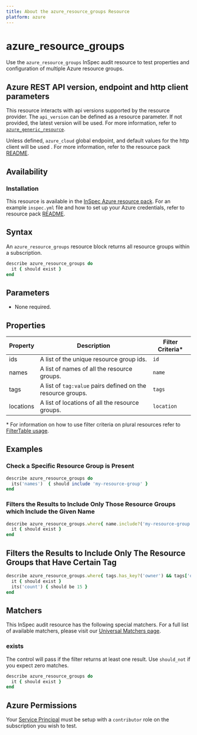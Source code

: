 ```yaml
---
title: About the azure_resource_groups Resource
platform: azure
---
```


# azure_resource_groups

Use the `azure_resource_groups` InSpec audit resource to test properties and configuration of multiple Azure resource groups.

## Azure REST API version, endpoint and http client parameters

This resource interacts with api versions supported by the resource provider.
The `api_version` can be defined as a resource parameter.
If not provided, the latest version will be used.
For more information, refer to [`azure_generic_resource`](azure_generic_resource.md).

Unless defined, `azure_cloud` global endpoint, and default values for the http client will be used .
For more information, refer to the resource pack [README](../../README.md). 

## Availability

### Installation

This resource is available in the [InSpec Azure resource pack](https://github.com/inspec/inspec-azure). 
For an example `inspec.yml` file and how to set up your Azure credentials, refer to resource pack [README](../../README.md#Service-Principal).

## Syntax

An `azure_resource_groups` resource block returns all resource groups within a subscription.
```ruby
describe azure_resource_groups do
  it { should exist }
end
```
## Parameters

- None required.

## Properties

|Property       | Description                                                 | Filter Criteria<superscript>*</superscript> |
|---------------|-------------------------------------------------------------|-----------------|
| ids           | A list of the unique resource group ids.                    | `id`            |
| names         | A list of names of all the resource groups.                 | `name`          |
| tags          | A list of `tag:value` pairs defined on the resource groups. | `tags`          |
| locations     | A list of locations of all the resource groups.             | `location`      |

<superscript>*</superscript> For information on how to use filter criteria on plural resources refer to [FilterTable usage](https://github.com/inspec/inspec/blob/master/dev-docs/filtertable-usage.md).

## Examples

### Check a Specific Resource Group is Present
```ruby
describe azure_resource_groups do
  its('names')  { should include 'my-resource-group' }
end
```
### Filters the Results to Include Only Those Resource Groups which Include the Given Name
```ruby
describe azure_resource_groups.where{ name.include?('my-resource-group') } do
  it { should exist }
end
```
## Filters the Results to Include Only The Resource Groups that Have Certain Tag
```ruby
describe azure_resource_groups.where{ tags.has_key?('owner') && tags['owner'] == "InSpec" } do
  it { should exist }
  its('count') { should be 15 }
end
```    
## Matchers

This InSpec audit resource has the following special matchers. For a full list of available matchers, please visit our [Universal Matchers page](https://www.inspec.io/docs/reference/matchers/).

### exists

The control will pass if the filter returns at least one result. Use `should_not` if you expect zero matches.
```ruby
describe azure_resource_groups do
  it { should exist }
end
```
## Azure Permissions

Your [Service Principal](https://docs.microsoft.com/en-us/azure/azure-resource-manager/resource-group-create-service-principal-portal) must be setup with a `contributor` role on the subscription you wish to test.
